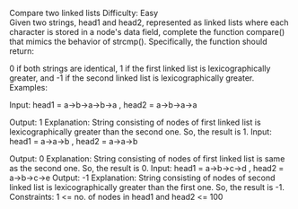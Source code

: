 Compare two linked lists
Difficulty: Easy  
Given two strings, head1 and head2, represented as linked lists where each character is stored in a node's data field, complete the function compare() that mimics the behavior of strcmp(). Specifically, the function should return:

0 if both strings are identical,
1 if the first linked list is lexicographically greater, and
-1 if the second linked list is lexicographically greater.
Examples:

Input: head1 = a->b->a->b->a , head2 = a->b->a->a

Output: 1
Explanation: String consisting of nodes of first linked list is lexicographically greater than the second one. So, the result is 1.
Input: head1 = a->a->b , head2 = a->a->b

Output: 0
Explanation: String consisting of nodes of first linked list is same as the second one. So, the result is 0.
Input: head1 = a->b->c->d , head2 = a->b->c->e
Output: -1
Explanation: String consisting of nodes of second linked list is lexicographically greater than the first one. So, the result is -1.
Constraints:
1 <= no. of nodes in head1 and head2 <= 100